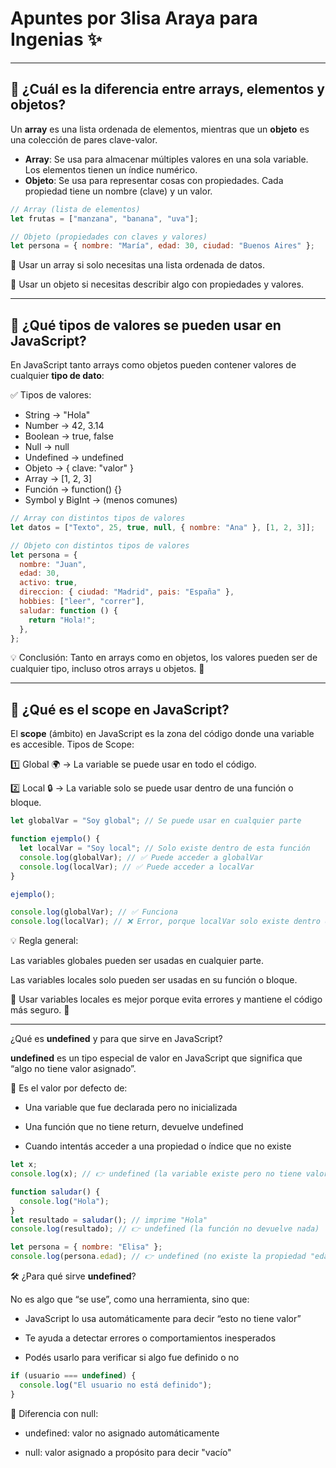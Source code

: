 # Apuntes por 3lisa Araya para Ingenias ✨

---

## 📌 ¿Cuál es la diferencia entre arrays, elementos y objetos?

Un **array** es una lista ordenada de elementos, mientras que un **objeto** es una colección de pares clave-valor.

- **Array**: Se usa para almacenar múltiples valores en una sola variable. Los elementos tienen un índice numérico.
- **Objeto**: Se usa para representar cosas con propiedades. Cada propiedad tiene un nombre (clave) y un valor.

```js
// Array (lista de elementos)
let frutas = ["manzana", "banana", "uva"];

// Objeto (propiedades con claves y valores)
let persona = { nombre: "María", edad: 30, ciudad: "Buenos Aires" };
```

🔹 Usar un array si solo necesitas una lista ordenada de datos.

🔹 Usar un objeto si necesitas describir algo con propiedades y valores.

---

## 📌 ¿Qué tipos de valores se pueden usar en JavaScript?

En JavaScript tanto arrays como objetos pueden contener valores de cualquier **tipo de dato**:

✅ Tipos de valores:

- String → "Hola"
- Number → 42, 3.14
- Boolean → true, false
- Null → null
- Undefined → undefined
- Objeto → { clave: "valor" }
- Array → [1, 2, 3]
- Función → function() {}
- Symbol y BigInt → (menos comunes)

```js
// Array con distintos tipos de valores
let datos = ["Texto", 25, true, null, { nombre: "Ana" }, [1, 2, 3]];

// Objeto con distintos tipos de valores
let persona = {
  nombre: "Juan",
  edad: 30,
  activo: true,
  direccion: { ciudad: "Madrid", pais: "España" },
  hobbies: ["leer", "correr"],
  saludar: function () {
    return "Hola!";
  },
};
```

💡 Conclusión: Tanto en arrays como en objetos, los valores pueden ser de cualquier tipo, incluso otros arrays u objetos. 🚀

---

## 📌 ¿Qué es el scope en JavaScript?

El **scope** (ámbito) en JavaScript es la zona del código donde una variable es accesible. Tipos de Scope:

1️⃣ Global 🌍 → La variable se puede usar en todo el código.

2️⃣ Local 🔒 → La variable solo se puede usar dentro de una función o bloque.

```js
let globalVar = "Soy global"; // Se puede usar en cualquier parte

function ejemplo() {
  let localVar = "Soy local"; // Solo existe dentro de esta función
  console.log(globalVar); // ✅ Puede acceder a globalVar
  console.log(localVar); // ✅ Puede acceder a localVar
}

ejemplo();

console.log(globalVar); // ✅ Funciona
console.log(localVar); // ❌ Error, porque localVar solo existe dentro de la función
```

💡 Regla general:

Las variables globales pueden ser usadas en cualquier parte.

Las variables locales solo pueden ser usadas en su función o bloque.

🔹 Usar variables locales es mejor porque evita errores y mantiene el código más seguro. 🚀

---

¿Qué es **undefined** y para que sirve en JavaScript?

**undefined** es un tipo especial de valor en JavaScript que significa que “algo no tiene valor asignado”.

🔹 Es el valor por defecto de:

- Una variable que fue declarada pero no inicializada

- Una función que no tiene return, devuelve undefined

- Cuando intentás acceder a una propiedad o índice que no existe

```js
let x;
console.log(x); // 👉 undefined (la variable existe pero no tiene valor)

function saludar() {
  console.log("Hola");
}
let resultado = saludar(); // imprime "Hola"
console.log(resultado); // 👉 undefined (la función no devuelve nada)

let persona = { nombre: "Elisa" };
console.log(persona.edad); // 👉 undefined (no existe la propiedad "edad")
```

🛠 ¿Para qué sirve **undefined**?

No es algo que “se use”, como una herramienta, sino que:

- JavaScript lo usa automáticamente para decir “esto no tiene valor”

- Te ayuda a detectar errores o comportamientos inesperados

- Podés usarlo para verificar si algo fue definido o no

```js
if (usuario === undefined) {
  console.log("El usuario no está definido");
}
```

🚫 Diferencia con null:

- undefined: valor no asignado automáticamente

- null: valor asignado a propósito para decir "vacío"
